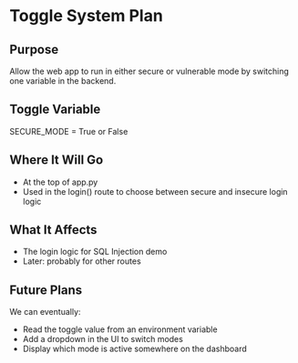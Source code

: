 # Toggle System Plan

## Purpose
Allow the web app to run in either secure or vulnerable mode by switching one variable in the backend.

## Toggle Variable
SECURE_MODE = True or False

## Where It Will Go
- At the top of app.py
- Used in the login() route to choose between secure and insecure login logic

## What It Affects
- The login logic for SQL Injection demo
- Later: probably for other routes

## Future Plans
We can eventually:
- Read the toggle value from an environment variable
- Add a dropdown in the UI to switch modes
- Display which mode is active somewhere on the dashboard
